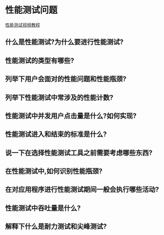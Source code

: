 
# 性能测试问题

[性能测试视频教程](https://ke.qq.com/course/129602)

## 什么是性能测试?为什么要进行性能测试?
## 性能测试的类型有哪些?
## 列举下用户会面对的性能问题和性能瓶颈?
## 列举下性能测试中常涉及的性能计数?
## 性能测试中并发用户点击量是什么?如何实现?
## 性能测试进入和结束的标准是什么?
## 说一下在选择性能测试工具之前需要考虑哪些东西?
## 在性能测试中,如何识别性能瓶颈?
## 在对应用程序进行性能测试期间一般会执行哪些活动?
## 性能测试中吞吐量是什么?
## 解释下什么是耐力测试和尖峰测试?
